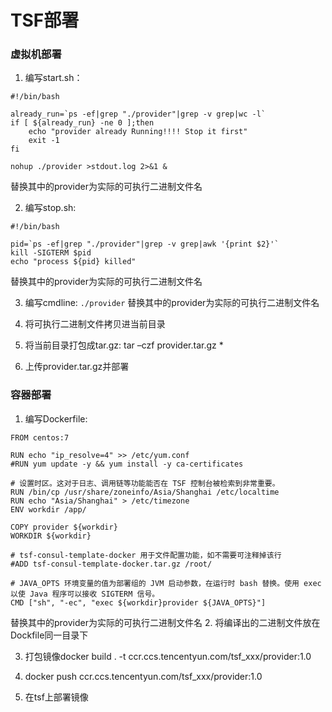 # TSF部署
### 虚拟机部署
1. 编写start.sh：
```
#!/bin/bash

already_run=`ps -ef|grep "./provider"|grep -v grep|wc -l`
if [ ${already_run} -ne 0 ];then
	echo "provider already Running!!!! Stop it first"
	exit -1
fi

nohup ./provider >stdout.log 2>&1 &
```
替换其中的provider为实际的可执行二进制文件名

2. 编写stop.sh:
```
#!/bin/bash

pid=`ps -ef|grep "./provider"|grep -v grep|awk '{print $2}'`
kill -SIGTERM $pid
echo "process ${pid} killed"
```
替换其中的provider为实际的可执行二进制文件名

3. 编写cmdline:
`./provider`
替换其中的provider为实际的可执行二进制文件名

4. 将可执行二进制文件拷贝进当前目录
   
5. 将当前目录打包成tar.gz: tar –czf provider.tar.gz *
   
6. 上传provider.tar.gz并部署
   
### 容器部署
1. 编写Dockerfile:
```
FROM centos:7

RUN echo "ip_resolve=4" >> /etc/yum.conf
#RUN yum update -y && yum install -y ca-certificates

# 设置时区。这对于日志、调用链等功能能否在 TSF 控制台被检索到非常重要。
RUN /bin/cp /usr/share/zoneinfo/Asia/Shanghai /etc/localtime
RUN echo "Asia/Shanghai" > /etc/timezone
ENV workdir /app/

COPY provider ${workdir}
WORKDIR ${workdir}

# tsf-consul-template-docker 用于文件配置功能，如不需要可注释掉该行
#ADD tsf-consul-template-docker.tar.gz /root/

# JAVA_OPTS 环境变量的值为部署组的 JVM 启动参数，在运行时 bash 替换。使用 exec 以使 Java 程序可以接收 SIGTERM 信号。
CMD ["sh", "-ec", "exec ${workdir}provider ${JAVA_OPTS}"]
```
替换其中的provider为实际的可执行二进制文件名
2. 将编译出的二进制文件放在Dockfile同一目录下
   
3. 打包镜像docker build . -t ccr.ccs.tencentyun.com/tsf_xxx/provider:1.0
   
4. docker push ccr.ccs.tencentyun.com/tsf_xxx/provider:1.0
   
5. 在tsf上部署镜像